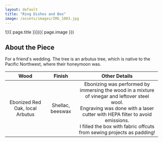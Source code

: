 ```yaml
---
layout: default
title: "Ring Dishes and Box"
image: /assets/images/IMG_1083.jpg
---
```

![{{ page.title }}]({{ page.image }})
## About the Piece

For a friend's wedding. The tree is an arbutus tree, which is native to the Pacific Northwest, where their honeymoon was.

| Wood              | Finish                          | Other Details                                                    |
|:------------------:|:--------------------------------:|:---------------------------------------------------------:|
| Ebonized Red Oak, local Arbutus | Shellac, beeswax | Ebonizing was performed by immersing the wood in a mixture of vinegar and leftover steel wool.<br/>Engraving was done with a laser cutter with HEPA filter to avoid emissions.<br/>I filled the box with fabric offcuts from sewing projects as padding! |




